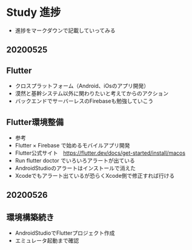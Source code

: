 # Study 進捗  
 - 進捗をマークダウンで記載していってみる  

## 20200525  
## Flutter  
- クロスプラットフォーム（Android、iOsのアプリ開発）
- 漠然と基幹システム以外に関わりたいと考えてからのアクション  
- バックエンドでサーバーレスのFirebaseも勉強していこう  

## Flutter環境整備  
- 参考  
- Flutter × Firebase で始めるモバイルアプリ開発  
- Flutter公式サイト　https://flutter.dev/docs/get-started/install/macos  
- Run flutter doctor でいろいろアラートが出ている  
- AndroidStudioのアラートはインストールで消えた  
- Xcodeでもアラート出ているが恐らくXcode側で修正すれば行ける  

## 20200526  
## 環境構築続き  
- AndroidStudioでFlutterプロジェクト作成  
- エミュレータ起動まで確認
